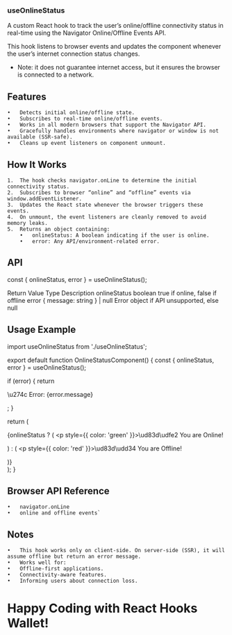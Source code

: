 ### useOnlineStatus

A custom React hook to track the user’s online/offline connectivity status in real-time using the Navigator Online/Offline Events API.

This hook listens to browser events and updates the component whenever the user’s internet connection status changes.

* Note: it does not guarantee internet access, but it ensures the browser is connected to a network.

## Features
	•	Detects initial online/offline state.
	•	Subscribes to real-time online/offline events.
	•	Works in all modern browsers that support the Navigator API.
	•	Gracefully handles environments where navigator or window is not available (SSR-safe).
	•	Cleans up event listeners on component unmount.



## How It Works
	1.	The hook checks navigator.onLine to determine the initial connectivity status.
	2.	Subscribes to browser “online” and “offline” events via window.addEventListener.
	3.	Updates the React state whenever the browser triggers these events.
	4.	On unmount, the event listeners are cleanly removed to avoid memory leaks.
	5.	Returns an object containing:
	    •	onlineStatus: A boolean indicating if the user is online.
	    •	error: Any API/environment-related error.


## API

const { onlineStatus, error } = useOnlineStatus();

Return Value	Type	Description
onlineStatus	boolean	true if online, false if offline
error	{ message: string } | null	Error object if API unsupported, else null




## Usage Example

import useOnlineStatus from './useOnlineStatus';

export default function OnlineStatusComponent() {
  const { onlineStatus, error } = useOnlineStatus();

  if (error) {
    return <p>\u274c Error: {error.message}</p>;
  }

  return (
    <div>
      {onlineStatus ? (
        <p style={{ color: 'green' }}>\ud83d\udfe2 You are Online!</p>
      ) : (
        <p style={{ color: 'red' }}>\ud83d\udd34 You are Offline!</p>
      )}
    </div>
  );
}




## Browser API Reference
	•	navigator.onLine
	•	online and offline events`



## Notes
	•	This hook works only on client-side. On server-side (SSR), it will assume offline but return an error message.
	•	Works well for:
	•	Offline-first applications.
	•	Connectivity-aware features.
	•	Informing users about connection loss.


# Happy Coding with React Hooks Wallet!